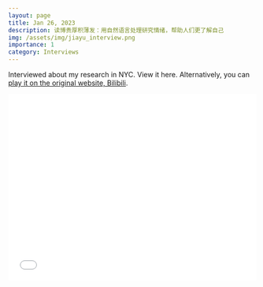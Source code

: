 ```yaml
---
layout: page
title: Jan 26, 2023
description: 读博贵厚积薄发：用自然语言处理研究情绪，帮助人们更了解自己
img: /assets/img/jiayu_interview.png
importance: 1
category: Interviews
---
```


Interviewed about my research in NYC. View it here. Alternatively, you can [play it on the original website, Bilibili](https://www.bilibili.com/video/BV1ey4y197BZ/?buvid=YB4B0AB55440C31B41FF8279E2B38919181D&is_story_h5=false&mid=c9DbHhA2oeImiv6Au7Avng%3D%3D&plat_id=240&share_from=ugc&share_medium=iphone&share_plat=ios&share_source=WEIXIN&share_tag=s_i&timestamp=1674743971&unique_k=UrVd3bt&up_id=694810745).

<div style="position: relative; width: 100%; height: 0; padding-bottom: 75%;">
    <iframe src="//www.bilibili.com/blackboard/html5mobileplayer.html?aid=778384309&bvid=BV1ey4y197BZ&cid=980802842&page=1" scrolling="no" border="0" frameborder="no" framespacing="0" allowfullscreen="true" style="position: absolute; width: 100%; height: 100%; left: 0; top: 0" sandbox="allow-top-navigation allow-same-origin allow-forms allow-scripts"></iframe>
</div>

